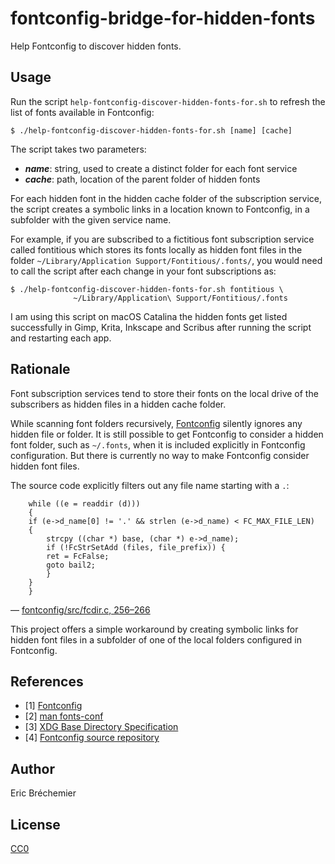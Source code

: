 # fontconfig-bridge-for-hidden-fonts
Help Fontconfig to discover hidden fonts.

## Usage

Run the script `help-fontconfig-discover-hidden-fonts-for.sh`
to refresh the list of fonts available in Fontconfig:

```
$ ./help-fontconfig-discover-hidden-fonts-for.sh [name] [cache]
```

The script takes two parameters:

* ***name***: string, used to create a distinct folder for each font service
* ***cache***: path, location of the parent folder of hidden fonts

For each hidden font in the hidden cache folder of the subscription service,
the script creates a symbolic links in a location known to Fontconfig,
in a subfolder with the given service name.

For example, if you are subscribed to a fictitious font subscription service
called fontitious which stores its fonts locally as hidden font files in the
folder `~/Library/Application Support/Fontitious/.fonts/`, you would need to
call the script after each change in your font subscriptions as:

```
$ ./help-fontconfig-discover-hidden-fonts-for.sh fontitious \
              ~/Library/Application\ Support/Fontitious/.fonts
```

I am using this script on macOS Catalina the hidden fonts
get listed successfully in Gimp, Krita, Inkscape and Scribus
after running the script and restarting each app.

## Rationale

Font subscription services tend to store their fonts on the local drive
of the subscribers as hidden files in a hidden cache folder.

While scanning font folders recursively, [Fontconfig][] silently ignores
any hidden file or folder. It is still possible to get Fontconfig to consider
a hidden font folder, such as `~/.fonts`, when it is included explicitly
in Fontconfig configuration. But there is currently no way to make Fontconfig
consider hidden font files.

The source code explicitly filters out any file name starting with a `.`:

```
    while ((e = readdir (d)))
    {
	if (e->d_name[0] != '.' && strlen (e->d_name) < FC_MAX_FILE_LEN)
	{
	    strcpy ((char *) base, (char *) e->d_name);
	    if (!FcStrSetAdd (files, file_prefix)) {
		ret = FcFalse;
		goto bail2;
	    }
	}
    }
```
— [fontconfig/src/fcdir.c, 256–266](https://gitlab.freedesktop.org/fontconfig/fontconfig/-/blob/fd3eebad741c0fdfce2a7e44f9b3ac8895b70a58/src/fcdir.c#L258)

This project offers a simple workaround by creating symbolic links for hidden
font files in a subfolder of one of the local folders configured in Fontconfig.

## References

* [1] [Fontconfig][]
* [2] [man fonts-conf](https://www.freedesktop.org/software/fontconfig/fontconfig-user.html)
* [3] [XDG Base Directory Specification](https://specifications.freedesktop.org/basedir-spec/basedir-spec-latest.html)
* [4] [Fontconfig source repository](https://gitlab.freedesktop.org/fontconfig/fontconfig)

[Fontconfig]: https://www.freedesktop.org/wiki/Software/fontconfig/

## Author

Eric Bréchemier

## License

[CC0](https://creativecommons.org/share-your-work/public-domain/cc0/)
